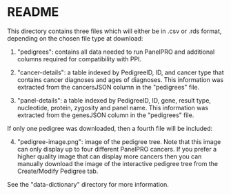 # README

This directory contains three files which will either be in .csv or .rds format, depending on the chosen file type at download:

1. "pedigrees": contains all data needed to run PanelPRO and additional columns required for compatibility with PPI.

2. "cancer-details": a table indexed by PedigreeID, ID, and cancer type that contains cancer diagnoses and ages of diagnoses. This information was extracted from the cancersJSON column in the "pedigrees" file.

3. "panel-details": a table indexed by PedigreeID, ID, gene, result type, nucleotide, protein, zygosity and panel name. This information was extracted from the genesJSON column in the "pedigrees" file.

If only one pedigree was downloaded, then a fourth file will be included:

4. "pedigree-image.png": image of the pedigree tree. Note that this image can only display up to four different PanelPRO cancers. If you prefer a higher quality image that can display more cancers then you can manually download the image of the interactive pedigree tree from the Create/Modify Pedigree tab.

See the "data-dictionary" directory for more information.
